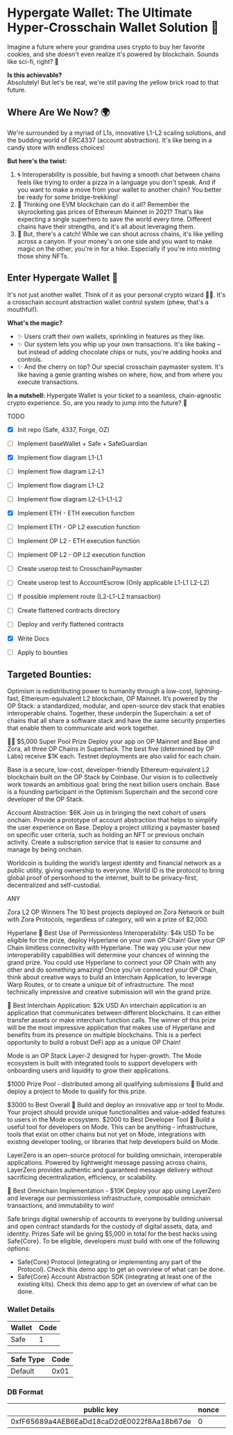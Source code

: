 # **Hypergate Wallet**: The Ultimate Hyper-Crosschain Wallet Solution 🚀

Imagine a future where your grandma uses crypto to buy her favorite cookies, and she doesn't even realize it's powered by blockchain. Sounds like sci-fi, right? 🌌

**Is this achievable?**  
Absolutely! But let's be real, we're still paving the yellow brick road to that future.

## **Where Are We Now?** 🌍
We're surrounded by a myriad of L1s, innovative L1-L2 scaling solutions, and the budding world of ERC4337 (account abstraction). It's like being in a candy store with endless choices!

**But here's the twist:**  
1. 🌀 Interoperability is possible, but having a smooth chat between chains feels like trying to order a pizza in a language you don't speak. And if you want to make a move from your wallet to another chain? You better be ready for some bridge-trekking!
2. 🚀 Thinking one EVM blockchain can do it all? Remember the skyrocketing gas prices of Ethereum Mainnet in 2021? That's like expecting a single superhero to save the world every time. Different chains have their strengths, and it's all about leveraging them.
3. 🌉 But, there's a catch! While we can shout across chains, it's like yelling across a canyon. If your money's on one side and you want to make magic on the other, you're in for a hike. Especially if you're into minting those shiny NFTs.

## **Enter Hypergate Wallet** 🌟
It's not just another wallet. Think of it as your personal crypto wizard 🧙‍♂️. It's a crosschain account abstraction wallet control system (phew, that's a mouthful!).

**What's the magic?**  
- ✨ Users craft their own wallets, sprinkling in features as they like.  
- ✨ Our system lets you whip up your own transactions. It's like baking – but instead of adding chocolate chips or nuts, you're adding hooks and controls.  
- ✨ And the cherry on top? Our special crosschain paymaster system. It's like having a genie granting wishes on where, how, and from where you execute transactions.

**In a nutshell:** Hypergate Wallet is your ticket to a seamless, chain-agnostic crypto experience. So, are you ready to jump into the future? 🚀



TODO

- [x] Init repo (Safe, 4337, Forge, OZ)
- [ ] Implement baseWallet + Safe + SafeGuardian
- [x] Implement flow diagram L1-L1
- [ ] Implement flow diagram L2-L1
- [ ] Implement flow diagram L1-L2
- [ ] Implement flow diagram L2-L1-L1-L2
- [x] Implement ETH - ETH execution function
- [ ] Implement ETH - OP L2 execution function
- [ ] Implement OP L2 - ETH execution function
- [ ] Implement OP L2 - OP L2 execution function
- [ ] Create userop test to CrosschainPaymaster
- [ ] Create userop test to AccountEscrow (Only applicable L1-L1 L2-L2)
- [ ] If possible implement route (L2-L1-L2 transaction)
- [ ] Create flattened contracts directory
- [ ] Deploy and verify flattened contracts
- [x] Write Docs
- [ ] Apply to bounties


## Targeted Bounties:

Optimism is redistributing power to humanity through a low-cost, lightning-fast, Ethereum-equivalent L2 blockchain, OP Mainnet. It’s powered by the OP Stack: a standardized, modular, and open-source dev stack that enables interoperable chains. Together, these underpin the Superchain: a set of chains that all share a software stack and have the same security properties that enable them to communicate and work together.

🏊‍♀️ $5,000 Super Pool Prize
Deploy your app on OP Mainnet and Base and Zora, all three OP Chains in Superhack. The best five (determined by OP Labs) receive $1K each. Testnet deployments are also valid for each chain.



Base is a secure, low-cost, developer-friendly Ethereum-equivalent L2 blockchain built on the OP Stack by Coinbase. Our vision is to collectively work towards an ambitious goal: bring the next billion users onchain. Base is a founding participant in the Optimism Superchain and the second core developer of the OP Stack.

Account Abstraction: $6K
Join us in bringing the next cohort of users onchain. Provide a prototype of account abstraction that helps to simplify the user experience on Base. Deploy a project utilizing a paymaster based on specific user criteria, such as holding an NFT or previous onchain activity. Create a subscription service that is easier to consume and manage by being onchain.


Worldcoin is building the world’s largest identity and financial network as a public utility, giving ownership to everyone. World ID is the protocol to bring global proof of personhood to the internet, built to be privacy-first, decentralized and self-custodial.

ANY


Zora L2 OP Winners
The 10 best projects deployed on Zora Network or built with Zora Protocols, regardless of category, will win a prize of $2,000.


Hyperlane 🥇 Best Use of Permissionless Interoperability: $4k USD
To be eligible for the prize, deploy Hyperlane on your own OP Chain! Give your OP Chain limitless connectivity with Hyperlane. The way you use your new interoperability capabilities will determine your chances of winning the grand prize. You could use Hyperlane to connect your OP Chain with any other and do something amazing! Once you’ve connected your OP Chain, think about creative ways to build an Interchain Application, to leverage Warp Routes, or to create a unique bit of infrastructure. The most technically impressive and creative submission will win the grand prize.

🎼 Best Interchain Application: $2k USD
An interchain application is an application that communicates between different blockchains. It can either transfer assets or make interchain function calls. The winner of this prize will be the most impressive application that makes use of Hyperlane and benefits from its presence on multiple blockchains. This is a perfect opportunity to build a robust DeFi app as a unique OP Chain!


Mode is an OP Stack Layer-2 designed for hyper-growth. The Mode ecosystem is built with integrated tools to support developers with onboarding users and liquidity to grow their applications.

$1000 Prize Pool - distributed among all qualifying submissions 🎱
Build and deploy a project to Mode to qualify for this prize.

$3000 to Best Overall 🥇 Build and deploy an innovative app or tool to Mode. Your project should provide unique functionalities and value-added features to users in the Mode ecosystem.
$2000 to Best Developer Tool 🤝 Build a useful tool for developers on Mode. This can be anything - infrastructure, tools that exist on other chains but not yet on Mode, integrations with existing developer tooling, or libraries that help developers build on Mode.


LayerZero is an open-source protocol for building omnichain, interoperable applications. Powered by lightweight message passing across chains, LayerZero provides authentic and guaranteed message delivery without sacrificing decentralization, efficiency, or scalability.

🚀 Best Omnichain Implementation - $10K
Deploy your app using LayerZero and leverage our permissionless infrastructure, composable omnichain transactions, and immutability to win!


Safe brings digital ownership of accounts to everyone by building universal and open contract standards for the custody of digital assets, data, and identity.
Prizes
Safe will be giving $5,000 in total for the best hacks using Safe{Core}. To be eligible, developers must build with one of the following options:
* Safe{Core} Protocol (integrating or implementing any part of the Protocol). Check this demo app to get an overview of what can be done.
* Safe{Core} Account Abstraction SDK (integrating at least one of the existing kits). Check this demo app to get an overview of what can be done.




### Wallet Details

| Wallet      | Code       |
| ----------- | ---------- |
| Safe        | 1          |

| Safe Type   | Code       |
| ----------- | ---------- |
| Default     | 0x01       |

### DB Format

| public key                                 | nonce        | wallet    | type      |
| ------------------------------------------ | ------------ | --------- | --------- |
| 0xfF65689a4AEB6EaDd18caD2dE0022f8Aa18b67de | 0            | 1         | 0x1       |